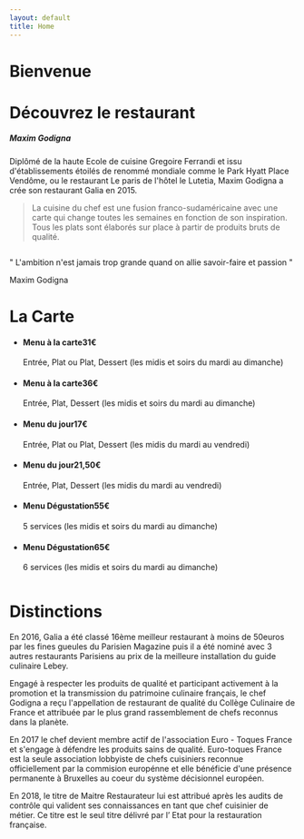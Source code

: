 ```yaml
--- 
layout: default 
title: Home 
---
```


<div id="title" class="page-breadcrumb">
    <div class="container text-center">
        <h1>Bienvenue</h1>
    </div>
</div>
<div class="space-40"></div>
<div class="overflow-hidden">
    <div class="container">
        <div class="row vertical-align-child">
            <div class="col-md-6 text-center">
                <h1 class="title-1">Découvrez <span class="text-color">le restaurant</span></h1>
                <h5 class="subtitle">Maxim Godigna</h5>
                <div class="space-30"></div>
                <p>
                    Diplômé de la haute <span class="text-color">Ecole de cuisine Gregoire Ferrandi</span> et issu d'établissements étoilés de renommé mondiale comme le <span class="text-color">Park Hyatt Place Vendôme</span>, ou le restaurant <span class="text-color">Le paris de l'hôtel le Lutetia</span>,
                    Maxim Godigna a crée son restaurant Galia en 2015.
                </p>
                <blockquote>
                    La cuisine du chef est une fusion franco-sudaméricaine avec une carte qui change toutes les semaines en fonction de son inspiration. Tous les plats sont élaborés sur place à partir de produits bruts de qualité.
                </blockquote>
                <img src="images/sign.png" alt="">
                <div class="space-30"></div>
            </div>
            <div class="col-md-6">
                <img src="images/combine1.png" alt="" class="img-responsive img-rounded">
            </div>
        </div>
    </div>
</div>
<div class="space-70"></div>
<div class="cta-background">
    <div class="container">
        <div class="row">
            <div class="col-sm-8 col-sm-offset-4 text-left">
                <p class="lead ">
                    " L'ambition n'est jamais trop grande quand on allie savoir-faire et passion "
                </p>
                <span class="lead">Maxim Godigna</span>
            </div>
        </div>
    </div>
</div>
<div class="space-70"></div>
<div class="container">
    <div class="text-center">
        <h1 class="title-1">La <span class="text-color">Carte</span></h1>
        <div class="space-30"></div>
    </div>
    <div class="row vertical-align-child">
        <div class="col-md-6">
            <ul class="list-unstyled">
                <li class="menu-box clearfix margin-b-20">
                    <div class="menu-content">
                        <h4>Menu à la carte<span>31€</span></h4>
                        <p>Entrée, Plat ou Plat, Dessert (les midis et soirs du mardi au dimanche)</p>
                    </div>
                </li>
                <li class="menu-box clearfix margin-b-20">
                    <div class="menu-content">
                        <h4>Menu à la carte<span>36€</span></h4>
                        <p>Entrée, Plat, Dessert (les midis et soirs du mardi au dimanche)</p>
                    </div>
                </li>
                <li class="menu-box clearfix margin-b-20">
                    <div class="menu-content">
                        <h4>Menu du jour<span>17€</span></h4>
                        <p>Entrée, Plat ou Plat, Dessert (les midis du mardi au vendredi)</p>
                    </div>
                </li>
                <li class="menu-box clearfix margin-b-20">
                    <div class="menu-content">
                        <h4>Menu du jour<span>21,50€</span></h4>
                        <p>Entrée, Plat, Dessert (les midis du mardi au vendredi)</p>
                    </div>
                </li>
                <li class="menu-box clearfix margin-b-20">
                    <div class="menu-content">
                        <h4>Menu Dégustation<span>55€</span></h4>
                        <p>5 services (les midis et soirs du mardi au dimanche)</p>
                    </div>
                </li>
                <li class="menu-box clearfix margin-b-20">
                    <div class="menu-content">
                        <h4>Menu Dégustation<span>65€</span></h4>
                        <p>6 services (les midis et soirs du mardi au dimanche)</p>
                    </div>
                </li>
            </ul>
        </div>
        <div class="col-md-6 text-center">
            <div class="abso-img">
                <img src="images/m1.jpg" alt="" class="img-responsive">
            </div>
        </div>
    </div>
</div>
<div class="award-chefs">
    <div class="container">
        <div class="row">
            <div class="col-md-8 col-md-offset-2 text-center">
                <h1 class="text-uppercase">Distinctions</h1>
                <p>
                    En 2016, Galia a été classé 16ème meilleur restaurant à moins de 50euros par les fines gueules du Parisien Magazine puis il a été nominé avec 3 autres restaurants Parisiens au prix de la meilleure installation du guide culinaire Lebey.
                </p>
                <p>
                    Engagé à respecter les produits de qualité et participant activement à la promotion et la transmission du patrimoine culinaire français, le chef Godigna a reçu l'appellation de restaurant de qualité du Collège Culinaire de France et attribuée par le plus
                    grand rassemblement de chefs reconnus dans la planète.
                </p>
                <p>
                    En 2017 le chef devient membre actif de l'association Euro - Toques France et s'engage à défendre les produits sains de qualité. Euro-toques France est la seule association lobbyiste de chefs cuisiniers reconnue officiellement par la commision europénne
                    et elle bénéficie d'une présence permanente à Bruxelles au coeur du système décisionnel européen.
                </p>
                <p>
                    En 2018, le titre de Maitre Restaurateur lui est attribué après les audits de contrôle qui valident ses connaissances en tant que chef cuisinier de métier. Ce titre est le seul titre délivré par l’ Etat pour la restauration française.
                </p>
            </div>
            <div class="col-md-offset-2 col-sm-3  text-center">
                <img src="images/logo-award.png" alt="" class="img-responsive" style="margin:0 auto;">
            </div>
            <div class="col-sm-3">
                <img src="images/award2.png" alt="" class="img-responsive" style="margin:0 auto;">
            </div>
            <div class="col-sm-3 text-center">
                <img src="images/award3.png" alt="" class="img-responsive" style="margin:0 auto;">
            </div>
            <div class="col-sm-3 text-center">
                <img src="images/award4.jpg" alt="" class="img-responsive" style="margin:0 auto;">
            </div>
        </div>
    </div>
</div>
